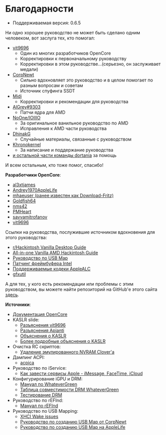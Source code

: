 # Благодарности

* Поддерживаемая версия: 0.6.5

Ни одно хорошее руководство не может быть сделано одним человеком, вот заслуга тех, кто помогал:

* [vit9696](https://github.com/vit9696)
  * Один из многих разработчиков OpenCore
  * Корректировки к первоначальному руководству
  * Корректировки в этом руководстве...(серьезно, он заслуживает медали)
* [CorpNewt](https://github.com/corpnewt)
  * Сильно вдохновляет это руководство и в целом помогает по разным вопросам и советам
  * Источник спуфинга SSDT
* [Midi](https://github.com/midi1996)
  * Корректировки и рекомендации для руководства
* [AlGrey#9303](https://amd-osx.com/forum/memberlist.php?mode=viewprofile&u=10918&sid=e0feb8a14a97be482d2fd68dbc268f97)
  * Патчи ядра для AMD
* [NoOne/IOIIIO](https://github.com/IOIIIO)
  * За оригинальное ванильное руководство по AMD
  * Исправления к AMD части руководства
* [DhinakG](https://github.com/dhinakg)
  * Случайные материалы, связанные с руководством
* [Khronokernel](https://github.com/khronokernel)
  * За написание и поддержание руководства
* [и остальной части команды dortania](https://github.com/dortania) за помощь
  
И всем остальным, кто тоже помог, спасибо!

**Разработчики OpenCore**:

* [al3xtjames](https://github.com/al3xtjames)
* [Andrey1970AppleLife](https://github.com/Andrey1970AppleLife)
* [mhaeuser (ранее известен как Download-Fritz)](https://github.com/mhaeuser)
* [Goldfish64](https://github.com/Goldfish64)
* [nms42](https://github.com/nms42)
* [PMHeart](https://github.com/PMHeart)
* [savvamitrofanov](https://github.com/savvamitrofanov)
* [vit9696](https://github.com/vit9696)

Ссылки на руководства, послужившие источником вдохновения для этого руководства:

* [r/Hackintosh Vanilla Desktop Guide](https://hackintosh.gitbook.io/-r-hackintosh-vanilla-desktop-guide/)
* [All-in-one Vanilla AMD Hackintosh Guide](https://github.com/doesprintfwork/All-in-one-Vanilla-AMD-Hackintosh-Guide)
* [Руководство по USB Map](https://dortania.github.io/OpenCore-Post-Install/usb/)
* [Патчинг фреймбуфера Intel](https://github.com/acidanthera/WhateverGreen/blob/master/Manual/FAQ.IntelHD.en.md)
* [Поддерживаемые кодеки AppleALC](https://github.com/acidanthera/AppleALC/wiki/Supported-codecs)
* [gfxutil](https://github.com/acidanthera/gfxutil/releases)

А для тех, у кого есть рекомендации или проблемы с этим руководством, вы можете найти репозиторий на GitHub'е этого сайта [здесь](https://github.com/dortania/OpenCore-Install-Guide).

**Источники**:

* [Документация OpenCore](https://github.com/acidanthera/OpenCorePkg/tree/master/Docs)
* KASLR slide:
  * [Разъяснения vit9696](https://www.insanelymac.com/forum/topic/331381-aptiomemoryfix/?do=findComment&comment=2564269)
  * [Разъяснения Apianti](https://www.reddit.com/r/hackintosh/comments/cfjyla/i_unleashed_a_plague_upon_you_guys_and_i_am_sorry/)
  * [Объяснения о KASLR](https://lwn.net/Articles/569635/)
  * [Более подробные объяснения о KASLR](https://www.blackhat.com/docs/us-16/materials/us-16-Jang-Breaking-Kernel-Address-Space-Layout-Randomization-KASLR-With-Intel-TSX.pdf)
* Очистка RC скриптов:
  * [Удаление эмулированного NVRAM Clover'а](https://www.tonymacx86.com/resources/clover-emulated-nvram-uninstaller.368/)
* Дампинг ACPI:
  * [acpica](https://github.com/acpica/acpica/tree/master/source/tools/acpidump)
* Руководство по iService:
  * [Как завести сервисы Apple - iMessage, FaceTime, iCloud](https://applelife.ru/threads/nastrojka-app-store-imessage-facetime-i-icloud.40790/page-219#post-727913)
* Конфигурирование iGPU и DRM:
  * [Мануал по WhateverGreen](https://github.com/acidanthera/WhateverGreen/blob/master/Manual/FAQ.IntelHD.en.md)
  * [Таблица совместимости DRM WhateverGreen](https://github.com/acidanthera/WhateverGreen/blob/master/Manual/FAQ.Chart.md)
  * [Тестирование DRM](https://applelife.ru/threads/proigryvanie-zaschischjonnogo-kontenta-na-raznom-oborudovanii.1349123/page-67#post-846582)
* Руководство по rEFInd:
  * [Мануал по rEFInd](https://www.rodsbooks.com/refind/index.html)
* Руководство по USB Mapping:
  * [XHCI Wake issues](https://osy.gitbook.io/hac-mini-guide/details/usb-fix)
  * [Руководство по созданию USB Map от CorpNewt](https://dortania.github.io/OpenCore-Post-Install/usb/)
  * [Руководство по созданию USB Map на AppleLife](https://applelife.ru/threads/nastrojka-usb-v-10-11-10-15.627190/)
